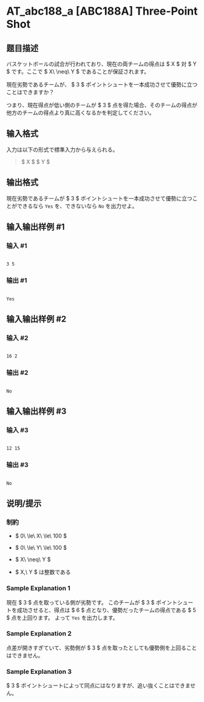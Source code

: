 # AT_abc188_a [ABC188A] Three-Point Shot

## 题目描述

[problemUrl]: https://atcoder.jp/contests/abc188/tasks/abc188_a

バスケットボールの試合が行われており、現在の両チームの得点は $ X $ 対 $ Y $ です。ここで $ X\ \neq\ Y $ であることが保証されます。  
 現在劣勢であるチームが、 $ 3 $ ポイントシュートを一本成功させて優勢に立つことはできますか？  
 つまり、現在得点が低い側のチームが $ 3 $ 点を得た場合、そのチームの得点が他方のチームの得点より真に高くなるかを判定してください。

## 输入格式

入力は以下の形式で標準入力から与えられる。

> $ X $ $ Y $

## 输出格式

現在劣勢であるチームが $ 3 $ ポイントシュートを一本成功させて優勢に立つことができるなら `Yes` を、できないなら `No` を出力せよ。

## 输入输出样例 #1

### 输入 #1

```
3 5
```

### 输出 #1

```
Yes
```

## 输入输出样例 #2

### 输入 #2

```
16 2
```

### 输出 #2

```
No
```

## 输入输出样例 #3

### 输入 #3

```
12 15
```

### 输出 #3

```
No
```

## 说明/提示

### 制約

- $ 0\ \le\ X\ \le\ 100 $
- $ 0\ \le\ Y\ \le\ 100 $
- $ X\ \neq\ Y $
- $ X,\ Y $ は整数である

### Sample Explanation 1

現在 $ 3 $ 点を取っている側が劣勢です。 このチームが $ 3 $ ポイントシュートを成功させると、得点は $ 6 $ 点となり、優勢だったチームの得点である $ 5 $ 点を上回ります。 よって `Yes` を出力します。

### Sample Explanation 2

点差が開きすぎていて、劣勢側が $ 3 $ 点を取ったとしても優勢側を上回ることはできません。

### Sample Explanation 3

$ 3 $ ポイントシュートによって同点にはなりますが、追い抜くことはできません。